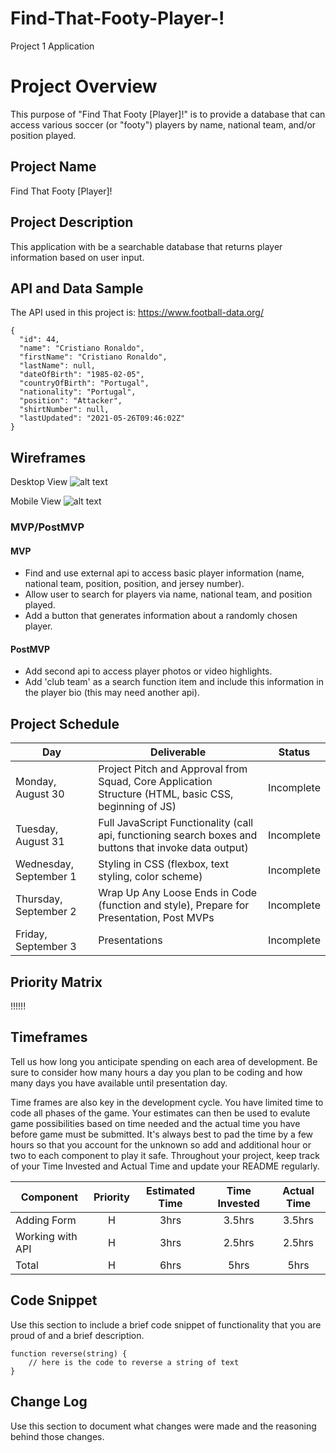# Find-That-Footy-Player-!
Project 1 Application

# Project Overview
This purpose of "Find That Footy [Player]!" is to provide a database that can access various soccer (or "footy") players by name, national team, and/or position played. 

## Project Name
Find That Footy [Player]!

## Project Description
This application with be a searchable database that returns player information based on user input.

## API and Data Sample
The API used in this project is:
https://www.football-data.org/

```
{
  "id": 44,
  "name": "Cristiano Ronaldo",
  "firstName": "Cristiano Ronaldo",
  "lastName": null,
  "dateOfBirth": "1985-02-05",
  "countryOfBirth": "Portugal",
  "nationality": "Portugal",
  "position": "Attacker",
  "shirtNumber": null,
  "lastUpdated": "2021-05-26T09:46:02Z"
}
```

## Wireframes
Desktop View
![alt text](https://res.cloudinary.com/dyyjvyqtn/image/upload/v1630266465/P1_DesktopWireframe_sf6ohi.png)

Mobile View
![alt text](https://res.cloudinary.com/dyyjvyqtn/image/upload/v1630266478/P1_Mobile_Wireframe_dsvntc.png)

### MVP/PostMVP
#### MVP 
- Find and use external api to access basic player information (name, national team, position, position, and jersey number).
- Allow user to search for players via name, national team, and position played.
- Add a button that generates information about a randomly chosen player.
#### PostMVP  
- Add second api to access player photos or video highlights.
- Add 'club team' as a search function item and include this information in the player bio (this may need another api).

## Project Schedule
|  Day | Deliverable | Status
|---|---| ---|
|Monday, August 30| Project Pitch and Approval from Squad, Core Application Structure (HTML, basic CSS, beginning of JS) | Incomplete
|Tuesday, August 31| Full JavaScript Functionality (call api, functioning search boxes and buttons that invoke data output) | Incomplete
|Wednesday, September 1| Styling in CSS (flexbox, text styling, color scheme) | Incomplete
|Thursday, September 2| Wrap Up Any Loose Ends in Code (function and style), Prepare for Presentation, Post MVPs | Incomplete
|Friday, September 3| Presentations  | Incomplete

## Priority Matrix

!!!!!!

## Timeframes

Tell us how long you anticipate spending on each area of development. Be sure to consider how many hours a day you plan to be coding and how many days you have available until presentation day.

Time frames are also key in the development cycle.  You have limited time to code all phases of the game.  Your estimates can then be used to evalute game possibilities based on time needed and the actual time you have before game must be submitted. It's always best to pad the time by a few hours so that you account for the unknown so add and additional hour or two to each component to play it safe. Throughout your project, keep track of your Time Invested and Actual Time and update your README regularly.

| Component | Priority | Estimated Time | Time Invested | Actual Time |
| --- | :---: |  :---: | :---: | :---: |
| Adding Form | H | 3hrs| 3.5hrs | 3.5hrs |
| Working with API | H | 3hrs| 2.5hrs | 2.5hrs |
| Total | H | 6hrs| 5hrs | 5hrs |

## Code Snippet

Use this section to include a brief code snippet of functionality that you are proud of and a brief description.  

```
function reverse(string) {
	// here is the code to reverse a string of text
}
```

## Change Log
 Use this section to document what changes were made and the reasoning behind those changes.  
